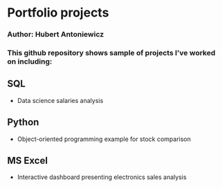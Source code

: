 # Portfolio projects
### Author: Hubert Antoniewicz
### This github repository shows sample of projects I've worked on including:

## SQL
+ Data science salaries analysis

## Python
+ Object-oriented programming example for stock comparison

## MS Excel
+ Interactive dashboard presenting electronics sales analysis
